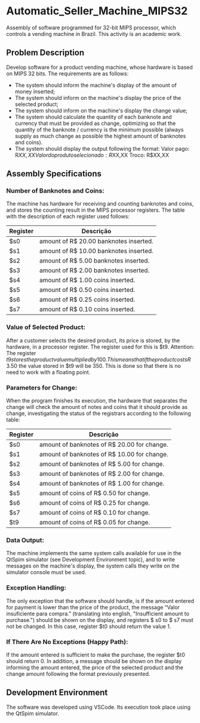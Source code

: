 # Automatic_Seller_Machine_MIPS32
Assembly of software programmed for 32-bit MIPS processor, which controls a vending machine in Brazil. This activity is an academic work.

## Problem Description
Develop software for a product vending machine, whose hardware is based on MIPS 32 bits. The requirements are as follows:
* The system should inform the machine's display of the amount of money inserted;
* The system should inform on the machine's display the price of the selected product;
* The system should inform on the machine's display the change value;
* The system should calculate the quantity of each banknote and currency that must be provided as change, optimizing so that    the quantity of the banknote / currency is the minimum possible (always supply as much change as possible the highest amount of banknotes and coins).
* The system should display the output following the format:
    Valor pago: R$XX,XX
    Valor do produto selecionado: R$XX,XX
    Troco: R$XX,XX

## Assembly Specifications
### Number of Banknotes and Coins:
The machine has hardware for receiving and counting banknotes and coins, and stores the counting result in the MIPS processor registers. The table with the description of each register used follows:

Register | Descrição
---------|-----------
$s0      | amount of R$ 20.00 banknotes inserted.
$s1      | amount of R$ 10.00 banknotes inserted.
$s2      | amount of R$ 5.00 banknotes inserted.
$s3      | amount of R$ 2.00 banknotes inserted.
$s4      | amount of R$ 1.00 coins inserted.
$s5      | amount of R$ 0.50 coins inserted.
$s6      | amount of R$ 0.25 coins inserted.
$s7      | amount of R$ 0.10 coins inserted.

### Value of Selected Product:
After a customer selects the desired product, its price is stored, by the hardware, in a processor register. The register used for this is $t9.
Attention: The register $t9 stores the product value multiplied by 100. This means that if the product costs R$ 3.50 the value stored in $t9 will be 350. This is done so that there is no need to work with a floating point.

### Parameters for Change:
When the program finishes its execution, the hardware that separates the change will check the amount of notes and coins that it should provide as change, investigating the status of the registrars according to the following table:

Register | Descrição
---------|-----------
$s0      | amount of banknotes of R$ 20.00 for change.
$s1      | amount of banknotes of R$ 10.00 for change.
$s2      | amount of banknotes of R$ 5.00 for change.
$s3      | amount of banknotes of R$ 2.00 for change.
$s4      | amount of banknotes of R$ 1.00 for change.
$s5      | amount of coins of R$ 0.50 for change.
$s6      | amount of coins of R$ 0.25 for change.
$s7      | amount of coins of R$ 0.10 for change.
$t9      | amount of coins of R$ 0.05 for change.

### Data Output:
The machine implements the same system calls available for use in the QtSpim simulator (see Development Environment topic), and to write messages on the machine's display, the system calls they write on the simulator console must be used.

### Exception Handling:
The only exception that the software should handle, is if the amount entered for payment is lower than the price of the product, the message “Valor insuficiente para compra.” (translating into english, "Insufficient amount to purchase.") should be shown on the display, and registers $ s0 to $ s7 must not be changed. In this case, register $t0 should return the value 1.

### If There Are No Exceptions (Happy Path):
If the amount entered is sufficient to make the purchase, the register $t0 should return 0. In addition, a message should be shown on the display informing the amount entered, the price of the selected product and the change amount following the format previously presented.

## Development Environment
The software was developed using VSCode. Its execution took place using the QtSpim simulator.
